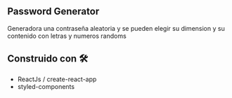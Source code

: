 ## Password Generator

Generadora una contraseña aleatoria y se pueden elegir su dimension y su contenido con letras y numeros randoms

## Construido con 🛠️

- ReactJs / create-react-app
- styled-components

